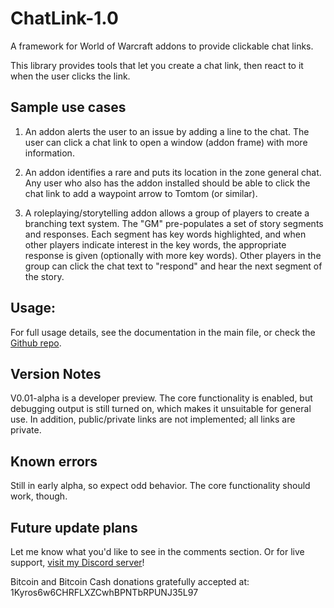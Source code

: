 # ChatLink-1.0
A framework for World of Warcraft addons to provide clickable chat links.

This library provides tools that let you create a chat link, then react to it when the user clicks the link.

## Sample use cases
1) An addon alerts the user to an issue by adding a line to the chat. The user can click a chat link to open a window (addon frame) with more information.

2) An addon identifies a rare and puts its location in the zone general chat. Any user who also has the addon installed should be able to click the chat link to add a waypoint arrow to Tomtom (or similar).

3) A roleplaying/storytelling addon allows a group of players to create a branching text system. The "GM" pre-populates a set of story segments and responses. Each segment has key words highlighted, and when other players indicate interest in the key words, the appropriate response is given (optionally with more key words). Other players in the group can click the chat text to "respond" and hear the next segment of the story.

## Usage:
For full usage details, see the documentation in the main file, or check the [Github repo](https://github.com/KyrosKrane/ChatLink).

## Version Notes
V0.01-alpha is a developer preview. The core functionality is enabled, but debugging output is still turned on, which makes it unsuitable for general use. In addition, public/private links are not implemented; all links are private.

## Known errors
Still in early alpha, so expect odd behavior. The core functionality should work, though.

## Future update plans
Let me know what you'd like to see in the comments section. Or for live support, [visit my Discord server](https://discord.gg/YRBDrxQ)!

Bitcoin and Bitcoin Cash donations gratefully accepted at: 1Kyros6w6CHRFLXZCwhBPNTbRPUNJ35L97
